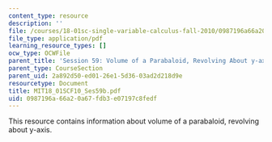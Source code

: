 ```yaml
---
content_type: resource
description: ''
file: /courses/18-01sc-single-variable-calculus-fall-2010/0987196a66a20a67fdb3e07197c8fedf_MIT18_01SCF10_Ses59b.pdf
file_type: application/pdf
learning_resource_types: []
ocw_type: OCWFile
parent_title: 'Session 59: Volume of a Parabaloid, Revolving About y-axis'
parent_type: CourseSection
parent_uid: 2a892d50-ed01-26e1-5d36-03ad2d218d9e
resourcetype: Document
title: MIT18_01SCF10_Ses59b.pdf
uid: 0987196a-66a2-0a67-fdb3-e07197c8fedf
---
```

This resource contains information about volume of a parabaloid, revolving about y-axis.


